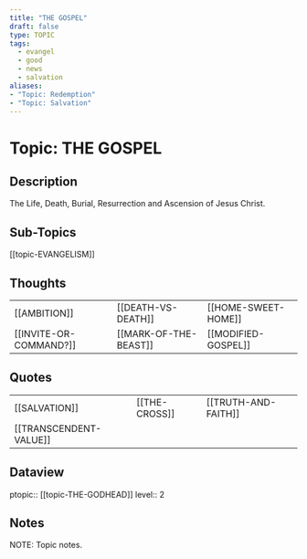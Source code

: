 ```yaml
---
title: "THE GOSPEL"
draft: false
type: TOPIC
tags:
  - evangel
  - good
  - news
  - salvation
aliases: 
- "Topic: Redemption"
- "Topic: Salvation"
---
```

# Topic: THE GOSPEL
## Description
The Life, Death, Burial, Resurrection and Ascension of Jesus Christ.

## Sub-Topics
[[topic-EVANGELISM]]

## Thoughts
|     |     |     |
| --- | --- | --- |
| [[AMBITION]] | [[DEATH-VS-DEATH]] | [[HOME-SWEET-HOME]] |
|[[INVITE-OR-COMMAND?]] | [[MARK-OF-THE-BEAST]] | [[MODIFIED-GOSPEL]] |

## Quotes
|     |     |     |
| --- | --- | --- |
| [[SALVATION]] | [[THE-CROSS]] |[[TRUTH-AND-FAITH]] |
| [[TRANSCENDENT-VALUE]] |

## Dataview
ptopic:: [[topic-THE-GODHEAD]]
level:: 2

## Notes
NOTE: Topic notes.